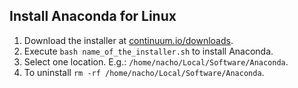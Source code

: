## Install Anaconda for Linux

1. Download the installer at [continuum.io/downloads](http://continuum.io/downloads).
2. Execute ```bash name_of_the_installer.sh``` to install Anaconda.
3. Select one location. E.g.: ```/home/nacho/Local/Software/Anaconda```.
4. To uninstall ```rm -rf /home/nacho/Local/Software/Anaconda```.
